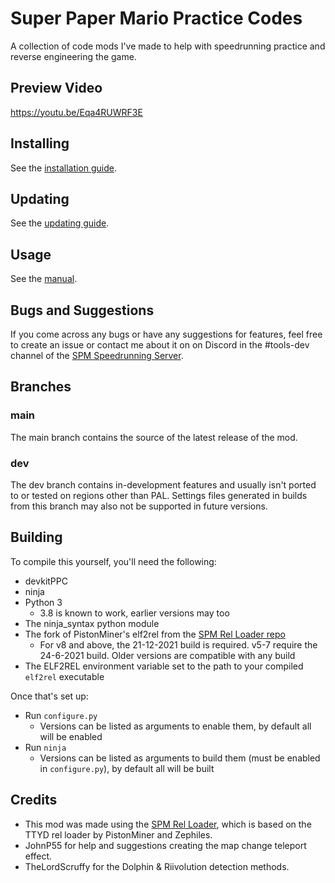# Super Paper Mario Practice Codes
A collection of code mods I've made to help with speedrunning practice and reverse engineering the game.

## Preview Video
https://youtu.be/Eqa4RUWRF3E

## Installing
See the [installation guide](https://github.com/SeekyCt/spm-practice-codes/blob/main/INSTALLING.md).

## Updating
See the [updating guide](https://github.com/SeekyCt/spm-practice-codes/blob/main/UPDATING.md).

## Usage
See the [manual](https://github.com/SeekyCt/spm-practice-codes/blob/main/MANUAL.md).

## Bugs and Suggestions
If you come across any bugs or have any suggestions for features, feel free to create an issue or contact me about it on on Discord in the #tools-dev channel of the [SPM Speedrunning Server](https://discord.gg/dbd733H).

## Branches
### main
The main branch contains the source of the latest release of the mod.
### dev
The dev branch contains in-development features and usually isn't ported to or tested on regions other than PAL. Settings files generated in builds from this branch may also not be supported in future versions.

## Building
To compile this yourself, you'll need the following:
* devkitPPC
* ninja
* Python 3
    - 3.8 is known to work, earlier versions may too
* The ninja_syntax python module
* The fork of PistonMiner's elf2rel from the [SPM Rel Loader repo](https://github.com/SeekyCt/spm-rel-loader/releases/tag/elf2rel-24-6-2021)
    * For v8 and above, the 21-12-2021 build is required. v5-7 require the 24-6-2021 build. Older versions are compatible with any build
* The ELF2REL environment variable set to the path to your compiled `elf2rel` executable

Once that's set up:
* Run `configure.py`
    * Versions can be listed as arguments to enable them, by default all will be enabled
* Run `ninja`
    * Versions can be listed as arguments to build them (must be enabled in `configure.py`), by default all will be built

## Credits
* This mod was made using the [SPM Rel Loader](https://github.com/SeekyCt/spm-rel-loader), which is based on the TTYD rel loader by PistonMiner and Zephiles.
* JohnP55 for help and suggestions creating the map change teleport effect.
* TheLordScruffy for the Dolphin & Riivolution detection methods.
